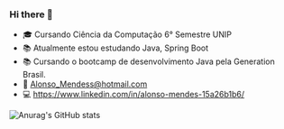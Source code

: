 ### Hi there 👋

- 🎓 Cursando Ciência da Computação 6° Semestre UNIP 
- 📚 Atualmente estou estudando Java, Spring Boot 
- 📚 Cursando o bootcamp de desenvolvimento Java pela Generation Brasil.
- 📩 Alonso_Mendess@hotmail.com
- 💻 https://www.linkedin.com/in/alonso-mendes-15a26b1b6/

![Anurag's GitHub stats](https://github-readme-stats.vercel.app/api?username=AlonsoMendes&show_icons=true&theme=radical)
